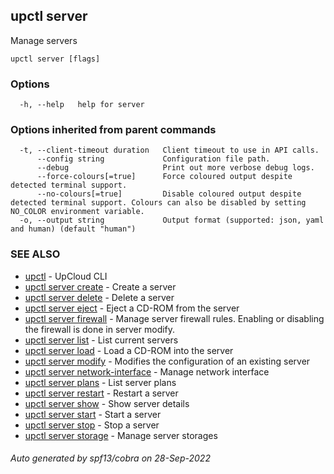 ## upctl server

Manage servers

```
upctl server [flags]
```

### Options

```
  -h, --help   help for server
```

### Options inherited from parent commands

```
  -t, --client-timeout duration   Client timeout to use in API calls.
      --config string             Configuration file path.
      --debug                     Print out more verbose debug logs.
      --force-colours[=true]      Force coloured output despite detected terminal support.
      --no-colours[=true]         Disable coloured output despite detected terminal support. Colours can also be disabled by setting NO_COLOR environment variable.
  -o, --output string             Output format (supported: json, yaml and human) (default "human")
```

### SEE ALSO

* [upctl](upctl.md)	 - UpCloud CLI
* [upctl server create](upctl_server_create.md)	 - Create a server
* [upctl server delete](upctl_server_delete.md)	 - Delete a server
* [upctl server eject](upctl_server_eject.md)	 - Eject a CD-ROM from the server
* [upctl server firewall](upctl_server_firewall.md)	 - Manage server firewall rules. Enabling or disabling the firewall is done in server modify.
* [upctl server list](upctl_server_list.md)	 - List current servers
* [upctl server load](upctl_server_load.md)	 - Load a CD-ROM into the server
* [upctl server modify](upctl_server_modify.md)	 - Modifies the configuration of an existing server
* [upctl server network-interface](upctl_server_network-interface.md)	 - Manage network interface
* [upctl server plans](upctl_server_plans.md)	 - List server plans
* [upctl server restart](upctl_server_restart.md)	 - Restart a server
* [upctl server show](upctl_server_show.md)	 - Show server details
* [upctl server start](upctl_server_start.md)	 - Start a server
* [upctl server stop](upctl_server_stop.md)	 - Stop a server
* [upctl server storage](upctl_server_storage.md)	 - Manage server storages

###### Auto generated by spf13/cobra on 28-Sep-2022
